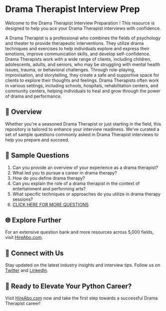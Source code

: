 # Drama Therapist Interview Prep

Welcome to the Drama Therapist Interview Preparation ! This resource is designed to help you ace your Drama Therapist interviews with confidence.

A Drama Therapist is a professional who combines the fields of psychology and theater to provide therapeutic interventions. They utilize drama techniques and exercises to help individuals explore and express their emotions, improve communication skills, and develop self-confidence. Drama Therapists work with a wide range of clients, including children, adolescents, adults, and seniors, who may be struggling with mental health issues, trauma, or behavioral challenges. Through role-playing, improvisation, and storytelling, they create a safe and supportive space for clients to explore their thoughts and feelings. Drama Therapists often work in various settings, including schools, hospitals, rehabilitation centers, and community centers, helping individuals to heal and grow through the power of drama and performance.

## 🚀 Overview

Whether you're a seasoned Drama Therapist or just starting in the field, this repository is tailored to enhance your interview readiness. We've curated a set of sample questions commonly asked in Drama Therapist interviews to help you prepare and succeed.

## 📝 Sample Questions

1. Can you provide an overview of your experience as a drama therapist?
2. What led you to pursue a career in drama therapy?
3. How do you define drama therapy?
4. Can you explain the role of a drama therapist in the context of entertainment and performing arts?
5. What specific techniques or approaches do you utilize in drama therapy sessions?
6. [CLICK HERE FOR MORE QUESTIONS](https://hireabo.com/job/16_0_38/Drama%20Therapist)

## 🌐 Explore Further

For an extensive question bank and more resources across 5,000 fields, visit [HireAbo.com](https://www.hireabo.com).

## 📱 Connect with Us

Stay updated on the latest industry insights and interview tips. Follow us on [Twitter](https://twitter.com/hireabo) and [LinkedIn](https://www.linkedin.com/in/hire-abo-3609972a8/).

## 🚀 Ready to Elevate Your Python Career?

Visit [HireAbo.com](https://www.hireabo.com) now and take the first step towards a successful Drama Therapist career!